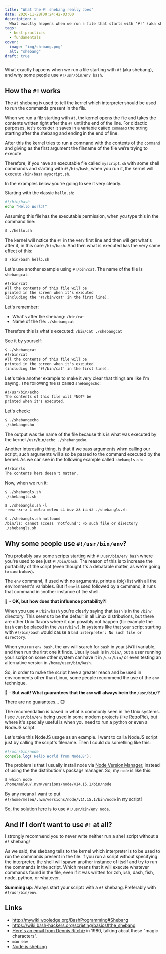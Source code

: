 ```yaml
---
title: "What the #! shebang really does"
date: 2020-11-28T00:24:42-03:00
description: >
  What exactly happens when we run a file that starts with '#!' (aka shebang).
tags:
  - best-practices
  - fundamentals
cover:
  image: "img/shebang.png"
  alt: "shebang"
draft: true
---
```



What exactly happens when we run a file starting with `#!` (aka shebang), and why some people use `#!/usr/bin/env bash`.


## How the `#!` works

The `#!` shebang is used to tell the kernel which interpreter should be used to run the commands present in the file.

When we run a file starting with `#!`, the kernel opens the file and takes the contents written right after the `#!` until the end of the line. For didactic purposes, let's consider it saves in a variable called `command` the string starting after the shebang and ending in the end of line.

After this the kernel tries to run a command with the contents of the `command` and giving as the first argument the filename of the file we're trying to execute.

Therefore, if you have an executable file called `myscript.sh` with some shell commands and starting with `#!/bin/bash`, when you run it, the kernel will execute `/bin/bash myscript.sh`.

In the examples below you're going to see it very clearly.

Starting with the classic `hello.sh`:

```sh
#!/bin/bash
echo "Hello World!"
```

Assuming this file has the executable permission, when you type this in the command line:

```txt
$ ./hello.sh
```

The kernel will notice the `#!` in the very first line and then will get what's after it, in this case `/bin/bash`. And then what is executed has the very same effect of this:

```txt
$ /bin/bash hello.sh
```

Let's use another example using `#!/bin/cat`. The name of the file is `shebangcat`:

```txt
#!/bin/cat
All the contents of this file will be
printed in the screen when it's executed
(including the '#!/bin/cat' in the first line).
```

Let's remember:
- What's after the shebang: `/bin/cat`
- Name of the file: `./shebangcat`

Therefore this is what's executed: `/bin/cat ./shebangcat`

See it by yourself:
```txt
$ ./shebangcat
#!/bin/cat
All the contents of this file will be
printed in the screen when it's executed
(including the '#!/bin/cat' in the first line).
```

Let's take another example to make it very clear that things are like I'm saying. The following file is called `shebangecho`:

```txt
#!/usr/bin/echo
The contents of this file will *NOT* be
printed when it's executed.
```

Let's check:
```txt
$ ./shebangecho
./shebangecho
```

The output was the name of the file because this is what was executed by the kernel `/usr/bin/echo ./shebangecho`.

Another interesting thing, is that if we pass arguments when calling our script, such arguments will also be passed to the command executed by the kernel. As we can see in the following example called `shebangls.sh`:

```txt
#!/bin/ls
The contents here doesn't matter.
```

Now, when we run it:

```txt
$ ./shebangls.sh
./shebangls.sh

$ ./shebangls.sh -l
-rwxr-xr-x 1 meleu meleu 41 Nov 28 14:42 ./shebangls.sh

$ ./shebangls.sh notfound
/bin/ls: cannot access 'notfound': No such file or directory
./shebangls.sh
```


## Why some people use `#!/usr/bin/env`?

You probably saw some scripts starting with `#!/usr/bin/env bash` where you're used to see just `#!/bin/bash`. The reason of this is to increase the portability of the script (even thought it's a debatable matter, as we're going to see below).

The `env` command, if used with no arguments, prints a (big) list with all the environment's variables. But if `env` is used followed by a command, it runs that command in another instance of the shell.

🤔 - **OK, but how does that influence portability?!**

When you use `#!/bin/bash` you're clearly saying that `bash` is in the `/bin/` directory. This seems to be the default in all Linux distributions, but there are other Unix flavors where it can possibly not happen (for example the `bash` can be placed in the `/usr/bin/`). In systems like that your script starting with `#!/bin/bash` would cause a `bad interpreter: No such file or directory`.

When you run `env bash`, the `env` will search for `bash` in your `$PATH` variable, and then run the first one it finds. Usually `bash` is in `/bin/`, but a user running your script on some other system can have it in `/usr/bin/` or even testing an alternative version in `/home/user/bin/bash`.

So, in order to make the script have a greater reach and be used in environments other than Linux, some people recommend the use of the `env` technique.

🤔 - **But wait! What guarantees that the `env` will always be in the `/usr/bin/`?**

There are no guarantees... 😇

The recomendation is based in what is commonly seen in the Unix systems. I see `/usr/bin/env` being used in some modern projects (like [RetroPie](https://github.com/RetroPie/RetroPie-Setup)), but where it's specially useful is when you need to run a python or even a NodeJS script.

Let's take this NodeJS usage as an example. I want to call a NodeJS script just by calling the script's filename. Then I could do something like this:
```js
#!/usr/bin/node
console.log('Hello World from NodeJS');
```

The problem is that I usually install node via [Node Version Manager](https://github.com/nvm-sh/nvm), instead of using the the distribution's package manager. So, my `node` is like this:

```txt
$ which node
/home/meleu/.nvm/versions/node/v14.15.1/bin/node
```

By any means I want to put `#!/home/meleu/.nvm/versions/node/v14.15.1/bin/node` in my script!

So, the solution here is to use `#!/usr/bin/env node`.


## And if I don't want to use `#!` at all?

I strongly recommend you to never write neither run a shell script without a `#!` shebang!

As we said, the shebang tells to the kernel which interpreter is to be used to run the commands present in the file. If you run a script without specifying the interpreter, the shell will spawn another instance of itself and try to run the commands in the script. Which means that it will execute whatever commands found in the file, even if it was written for zsh, ksh, dash, fish, node, python, or whatever.

**Summing up**: Always start your scripts with a `#!` shebang. Preferably with `#!/usr/bin/env`.


## Links

- http://mywiki.wooledge.org/BashProgramming#Shebang
- https://wiki.bash-hackers.org/scripting/basics#the_shebang
- [Here's an email from Dennis Ritchie](https://www.in-ulm.de/~mascheck/various/shebang/4.0BSD_newsys_sys1.c.html) in 1980, talking about these "magic characters".
- `man env`
- [Node.js shebang](https://alexewerlof.medium.com/node-shebang-e1d4b02f731d)
